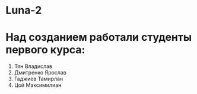 # Luna-2
# Над созданием работали студенты первого курса:
  1. Тян Владислав
  2. Дмитренко Ярослав
  3. Гаджиев Тамирлан
  4. Цой Максимилиан

